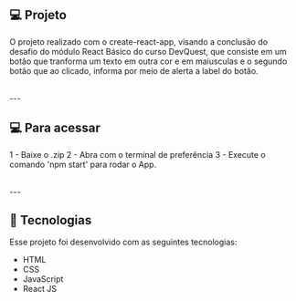 ## 💻 Projeto

O projeto realizado com o create-react-app, visando a conclusão do desafio do módulo React Básico do curso DevQuest, que consiste em um botão que tranforma um texto em outra cor e em maiusculas e o segundo botão que ao clicado, informa por meio de alerta a label do botão.

<br>
---
<br>

## 💻 Para acessar

1 - Baixe o .zip 
2 - Abra com o terminal de preferência
3 - Execute o comando 'npm start' para rodar o App.

<br>
---
<br>

## 🚀 Tecnologias

Esse projeto foi desenvolvido com as seguintes tecnologias:

- HTML
- CSS
- JavaScript
- React JS
